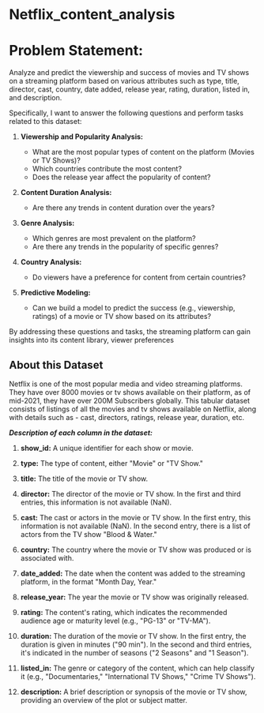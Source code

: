 # Netflix_content_analysis


# **Problem Statement:** 
Analyze and predict the viewership and success of movies and TV shows on a streaming platform based on various attributes such as type, title, director, cast, country, date added, release year, rating, duration, listed in, and description. 

Specifically, I want to answer the following questions and perform tasks related to this dataset:

1. **Viewership and Popularity Analysis:** 
   - What are the most popular types of content on the platform (Movies or TV Shows)?
   - Which countries contribute the most content?
   - Does the release year affect the popularity of content?

2. **Content Duration Analysis:**

   - Are there any trends in content duration over the years?
   
3. **Genre Analysis:**
   - Which genres are most prevalent on the platform?
   - Are there any trends in the popularity of specific genres?

4. **Country Analysis:**
   - Do viewers have a preference for content from certain countries?  

4. **Predictive Modeling:**
   - Can we build a model to predict the success (e.g., viewership, ratings) of a movie or TV show based on its attributes?


By addressing these questions and tasks, the streaming platform can gain insights into its content library, viewer preferences

## About this Dataset
Netflix is one of the most popular media and video streaming platforms. They have over 8000 movies or tv shows available on their platform, as of mid-2021, they have over 200M Subscribers globally. This tabular dataset consists of listings of all the movies and tv shows available on Netflix, along with details such as - cast, directors, ratings, release year, duration, etc.

***Description of each column in the dataset:***

1. **show_id:** A unique identifier for each show or movie.
   
2. **type:** The type of content, either "Movie" or "TV Show."

3. **title:** The title of the movie or TV show.

4. **director:** The director of the movie or TV show. In the first and third entries, this information is not available (NaN).

5. **cast:** The cast or actors in the movie or TV show. In the first entry, this information is not available (NaN). In the second entry, there is a list of actors from the TV show "Blood & Water."

6. **country:** The country where the movie or TV show was produced or is associated with.

7. **date_added:** The date when the content was added to the streaming platform, in the format "Month Day, Year."

8. **release_year:** The year the movie or TV show was originally released.

9. **rating:** The content's rating, which indicates the recommended audience age or maturity level (e.g., "PG-13" or "TV-MA").

10. **duration:** The duration of the movie or TV show. In the first entry, the duration is given in minutes ("90 min"). In the second and third entries, it's indicated in the number of seasons ("2 Seasons" and "1 Season").

11. **listed_in:** The genre or category of the content, which can help classify it (e.g., "Documentaries," "International TV Shows," "Crime TV Shows").

12. **description:** A brief description or synopsis of the movie or TV show, providing an overview of the plot or subject matter.
